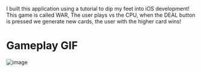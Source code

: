 I built this application using a tutorial to dip my feet into iOS development!
This game is called WAR, The user plays vs the CPU, when the DEAL button is pressed we generate new cards,
the user with the higher card wins!

# Gameplay GIF
![image](https://github.com/VelezAntonio/War-Card-Game/assets/89887259/4c644ce7-9ac9-401f-bc38-b37877a7eff9)
